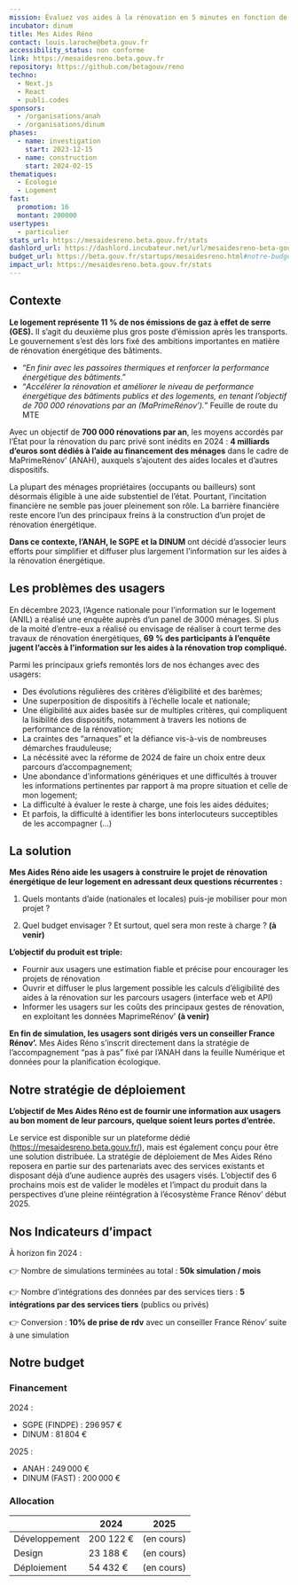 ```yaml
---
mission: Évaluez vos aides à la rénovation en 5 minutes en fonction de votre situation et de votre projet
incubator: dinum
title: Mes Aides Réno
contact: louis.laroche@beta.gouv.fr
accessibility_status: non conforme
link: https://mesaidesreno.beta.gouv.fr
repository: https://github.com/betagouv/reno
techno:
  - Next.js
  - React
  - publi.codes
sponsors:
  - /organisations/anah
  - /organisations/dinum
phases:
  - name: investigation
    start: 2023-12-15
  - name: construction
    start: 2024-02-15
thematiques:
  - Écologie
  - Logement
fast:
  promotion: 16
  montant: 200000
usertypes:
  - particulier
stats_url: https://mesaidesreno.beta.gouv.fr/stats
dashlord_url: https://dashlord.incubateur.net/url/mesaidesreno-beta-gouv-fr/
budget_url: https://beta.gouv.fr/startups/mesaidesreno.html#notre-budget
impact_url: https://mesaidesreno.beta.gouv.fr/stats
---
```

## Contexte

**Le logement représente 11 % de nos émissions de gaz à effet de serre (GES).** Il s’agit du deuxième plus gros poste d’émission après les transports. Le gouvernement s’est dès lors fixé des ambitions importantes en matière de rénovation énergétique des bâtiments.

- “*En finir avec les passoires thermiques et renforcer la performance énergétique des bâtiments*.”
- “*Accélérer la rénovation et améliorer le niveau de performance énergétique des bâtiments publics et des logements, en tenant l’objectif de 700 000 rénovations par an (MaPrimeRénov’).*” Feuille de route du MTE

Avec un objectif de **700 000 rénovations par an**, les moyens accordés par l’État pour la rénovation du parc privé sont inédits en 2024 : **4 milliards d’euros sont dédiés à l’aide au financement des ménages** dans le cadre de MaPrimeRénov’ (ANAH), auxquels s’ajoutent des aides locales et d’autres dispositifs. 

La plupart des ménages propriétaires (occupants ou bailleurs) sont désormais éligible à une aide substentiel de l’état. Pourtant, l’incitation financière ne semble pas jouer pleinement son rôle. La barrière financière reste encore l’un des principaux freins à la construction d’un projet de rénovation énergétique.

**Dans ce contexte, l’ANAH, le SGPE et la DINUM** ont décidé d’associer leurs efforts pour simplifier et diffuser plus largement l’information sur les aides à la rénovation énergétique.

## Les problèmes des usagers

En décembre 2023, l’Agence nationale pour l’information sur le logement (ANIL) a réalisé une enquête auprès d’un panel de 3000 ménages. Si plus de la moité d’entre-eux a réalisé ou envisage de réaliser à court terme des travaux de rénovation énergétiques, **69 % des participants à l’enquête jugent l’accès à l’information sur les aides à la rénovation trop compliqué.**

Parmi les principaux griefs remontés lors de nos échanges avec des usagers:

- Des évolutions régulières des critères d’éligibilité et des barèmes;
- Une superposition de dispositifs à l’échelle locale et nationale;
- Une éligibilité aux aides basée sur de multiples critères, qui compliquent la lisibilité des dispositifs, notamment à travers les notions de performance de la rénovation;
- La craintes des “arnaques” et la défiance vis-à-vis de nombreuses démarches frauduleuse;
- La nécéssité avec la réforme de 2024 de faire un choix entre deux parcours d’accompagnement;
- Une abondance d’informations génériques et une difficultés à trouver les informations pertinentes par rapport à ma propre situation et celle de mon logement;
- La difficulté à évaluer le reste à charge, une fois les aides déduites;
- Et parfois, la difficulté à identifier les bons interlocuteurs succeptibles de les accompagner
(…)

## La solution

**Mes Aides Réno aide les usagers à construire le projet de rénovation énergétique de leur logement en adressant deux questions récurrentes :**

1. Quels montants d’aide (nationales et locales) puis-je mobiliser pour mon projet ? 

2. Quel budget envisager ? Et surtout, quel sera mon reste à charge ? **(à venir)**

**L’objectif du produit est triple:**

- Fournir aux usagers une estimation fiable et précise pour encourager les projets de rénovation
- Ouvrir et diffuser le plus largement possible les calculs d’éligibilité des aides à la rénovation sur les parcours usagers (interface web et API)
- Informer les usagers sur les coûts des principaux gestes de rénovation, en exploitant les données MaprimeRénov’  **(à venir)**

**En fin de simulation, les usagers sont dirigés vers un conseiller France Rénov’.** Mes Aides Réno s’inscrit directement dans la stratégie de l’accompagnement “pas à pas” fixé par l’ANAH dans la feuille Numérique et données pour la planification écologique.

## Notre stratégie de déploiement

**L’objectif de Mes Aides Réno est de fournir une information aux usagers au bon moment de leur parcours, quelque soient leurs portes d’entrée.**

Le service est disponible sur un plateforme dédié (https://mesaidesreno.beta.gouv.fr/), mais est également conçu pour être une solution distribuée. La stratégie de déploiement de Mes Aides Réno reposera en partie sur des partenariats avec des services existants et disposant déjà d’une audience auprès des usagers visés. L’objectif des 6 prochains mois est de valider le modèles et l’impact du produit dans la perspectives d’une pleine réintégration à l’écosystème France Rénov’ début 2025.

## Nos Indicateurs d’impact

À horizon fin 2024 :

 👉 Nombre de simulations terminées au total : **50k simulation / mois**

👉  Nombre d’intégrations des données par des services tiers : **5 intégrations par des services tiers** (publics ou privés)
 
👉  Conversion : **10% de prise de rdv** avec un conseiller France Rénov’ suite à une simulation

## Notre budget
### Financement
2024 : 
*  SGPE (FINDPE) : 296 957 €
*  DINUM : 81 804 €

2025 : 
* ANAH : 249 000 €
* DINUM (FAST) : 200 000 €

### Allocation

| | 2024 | 2025 |
| --- | --- | --- |
| Développement | 200 122 € | (en cours) |
| Design | 23 188 € | (en cours) |
| Déploiement | 54 432 € | (en cours) |

